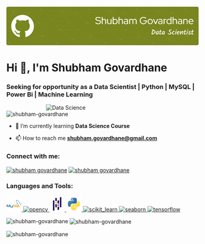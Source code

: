 ![logo](https://github.com/Shubham-Govardhane/Shubham-Govardhane/blob/main/Github%20Banner.png)
<h1 align="left">Hi 👋, I'm Shubham Govardhane</h1>
<h3 align="left">Seeking for opportunity as a Data Scientist | Python | MySQL | Power Bi | Machine Learning</h3>
<img align="right" alt="Data Science" width="400" src="https://ameyacloud.in/wp-content/uploads/2021/11/Data-science-gif.gif">

<p align="left"> <img src="https://komarev.com/ghpvc/?username=shubham-govardhane&label=Profile%20views&color=0e75b6&style=flat" alt="shubham-govardhane" /> </p>

- 🌱 I’m currently learning **Data Science Course**

- 📫 How to reach me **shubham.govardhane@gmail.com**

<h3 align="left">Connect with me:</h3>
<p align="left">
<a href="https://linkedin.com/in/shubham govardhane" target="blank"><img align="center" src="https://raw.githubusercontent.com/rahuldkjain/github-profile-readme-generator/master/src/images/icons/Social/linked-in-alt.svg" alt="shubham govardhane" height="30" width="40" /></a>
<a href="https://instagram.com/shubham govardhane" target="blank"><img align="center" src="https://raw.githubusercontent.com/rahuldkjain/github-profile-readme-generator/master/src/images/icons/Social/instagram.svg" alt="shubham govardhane" height="30" width="40" /></a>
</p>

<h3 align="left">Languages and Tools:</h3>
<p align="left"> <a href="https://www.mysql.com/" target="_blank" rel="noreferrer"> <img src="https://raw.githubusercontent.com/devicons/devicon/master/icons/mysql/mysql-original-wordmark.svg" alt="mysql" width="40" height="40"/> </a> <a href="https://opencv.org/" target="_blank" rel="noreferrer"> <img src="https://www.vectorlogo.zone/logos/opencv/opencv-icon.svg" alt="opencv" width="40" height="40"/> </a> <a href="https://pandas.pydata.org/" target="_blank" rel="noreferrer"> <img src="https://raw.githubusercontent.com/devicons/devicon/2ae2a900d2f041da66e950e4d48052658d850630/icons/pandas/pandas-original.svg" alt="pandas" width="40" height="40"/> </a> <a href="https://www.python.org" target="_blank" rel="noreferrer"> <img src="https://raw.githubusercontent.com/devicons/devicon/master/icons/python/python-original.svg" alt="python" width="40" height="40"/> </a> <a href="https://scikit-learn.org/" target="_blank" rel="noreferrer"> <img src="https://upload.wikimedia.org/wikipedia/commons/0/05/Scikit_learn_logo_small.svg" alt="scikit_learn" width="40" height="40"/> </a> <a href="https://seaborn.pydata.org/" target="_blank" rel="noreferrer"> <img src="https://seaborn.pydata.org/_images/logo-mark-lightbg.svg" alt="seaborn" width="40" height="40"/> </a> <a href="https://www.tensorflow.org" target="_blank" rel="noreferrer"> <img src="https://www.vectorlogo.zone/logos/tensorflow/tensorflow-icon.svg" alt="tensorflow" width="40" height="40"/> </a> </p>

<p><img align="left" src="https://github-readme-stats.vercel.app/api/top-langs?username=shubham-govardhane&show_icons=true&locale=en&layout=compact" alt="shubham-govardhane" /></p>

<p>&nbsp;<img align="center" src="https://github-readme-stats.vercel.app/api?username=shubham-govardhane&show_icons=true&locale=en" alt="shubham-govardhane" /></p>

<p><img align="center" src="https://github-readme-streak-stats.herokuapp.com/?user=shubham-govardhane&" alt="shubham-govardhane" /></p>
